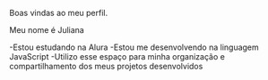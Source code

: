 Boas vindas ao meu perfil.

Meu nome é Juliana

-Estou estudando na Alura
-Estou me desenvolvendo na linguagem JavaScript
-Utilizo esse espaço para minha organização e compartilhamento dos meus projetos desenvolvidos
